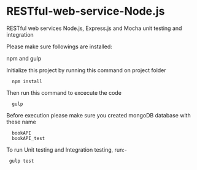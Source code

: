 # RESTful-web-service-Node.js
RESTful web services Node.js,  Express.js and Mocha unit testing and integration 

Please make sure followings are installed:

npm and gulp

Initialize this project by running this command on project folder

      npm install

Then run this command to excecute the code
 
      gulp

Before execution please make sure you created mongoDB database with these name

      bookAPI
      bookAPI_test

To run Unit testing and Integration testing, run:-

     gulp test
    
